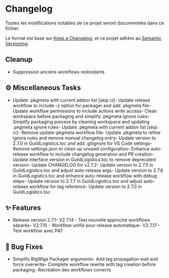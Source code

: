 # Changelog
Toutes les modifications notables de ce projet seront documentées dans ce fichier.

Le format est basé sur [Keep a Changelog](https://keepachangelog.com/en/1.0.0/),
et ce projet adhère au [Semantic Versioning](https://semver.org/spec/v2.0.0.html).


## Cleanup
- Suppression anciens workflows redondants
## ⚙️ Miscellaneous Tasks
- Update .pkgmeta with current addon list [skip ci]- Update release workflow to include -z option for packager and add .pkgmeta file- Update workflow permissions to include actions write access- Clean workspace before packaging and simplify .pkgmeta ignore rules- Simplify packaging process by cleaning workspace and updating .pkgmeta ignore rules- Update .pkgmeta with current addon list [skip ci]- Remove update-pkgmeta workflow file- Update .pkgmeta to refine ignore rules and remove manual changelog entry- Update version to 2.7.0 in GuildLogistics.toc and add .gitignore for VS Code settings- Remove settings.json to clean up unused configuration- Enhance auto-release workflow to include changelog generation and PR creation- Update interface version in GuildLogistics.toc to remove deprecated version- Update CHANGELOG for v2.7.2- Update version to 2.7.5 in GuildLogistics.toc and adjust auto-release args- Update version to 2.7.6 in GuildLogistics.toc and enhance auto-release workflow with debug steps- Update version to 2.7.7 in GuildLogistics.toc and adjust auto-release workflow for tag reference- Update version to 2.7.0 in GuildLogistics.toc
## ✨ Features
- Release version 2.7.1- V2.7.14 - Test nouvelle approche workflows séparés- V2.7.15 - Workflow unifié pour release automatique- V2.7.17 - Test workflow avec PAT
## 🐛 Bug Fixes
- Simplify BigWigs Packager arguments- Add tag propagation wait and force overwrite- Complete workflow rewrite with tag creation before packaging- Recréation des workflows corrects
